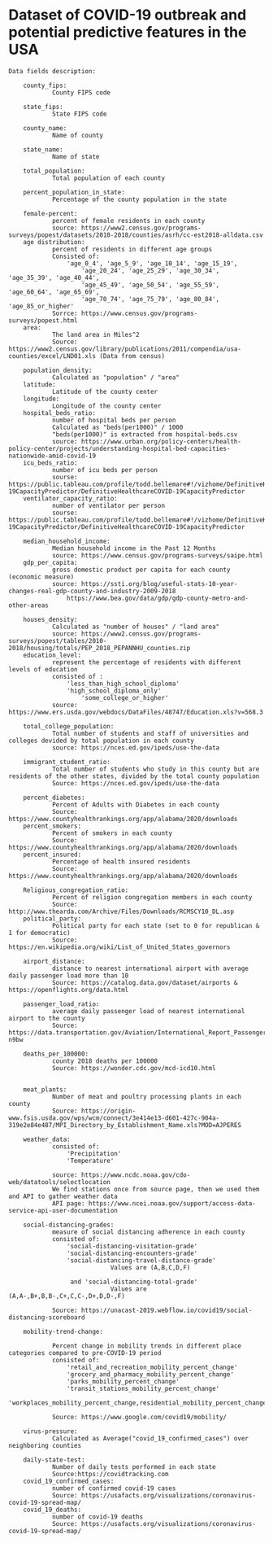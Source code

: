 # Dataset of COVID-19 outbreak and potential predictive features in the USA

	Data fields description:
	
		county_fips:
				County FIPS code
        
    	state_fips:
				State FIPS code
        
		county_name:
				Name of county
        
		state_name:
				Name of state
        
		total_population:
				Total population of each county
				
		percent_population_in_state:
				Percentage of the county population in the state
        
		female-percent:
				percent of female residents in each county
				source: https://www2.census.gov/programs-surveys/popest/datasets/2010-2018/counties/asrh/cc-est2018-alldata.csv
		age distribution:
				percent of residents in different age groups
				Consisted of:
					'age_0_4', 'age_5_9', 'age_10_14', 'age_15_19',
      					'age_20_24', 'age_25_29', 'age_30_34', 'age_35_39', 'age_40_44',
       					'age_45_49', 'age_50_54', 'age_55_59', 'age_60_64', 'age_65_69',
       					'age_70_74', 'age_75_79', 'age_80_84', 'age_85_or_higher'
				Sorrce: https://www.census.gov/programs-surveys/popest.html
		area:
				The land area in Miles^2
				Source: https://www2.census.gov/library/publications/2011/compendia/usa-counties/excel/LND01.xls (Data from census)
				
		population_density:
				Calculated as "population" / "area"
		latitude:
				Latitude of the county center
		longitude:
				Longitude of the county center
		hospital_beds_ratio:
				number of hospital beds per person
				Calculated as "beds(per1000)" / 1000
				"beds(per1000)" is extracted from hospital-beds.csv
				source: https://www.urban.org/policy-centers/health-policy-center/projects/understanding-hospital-bed-capacities-nationwide-amid-covid-19
		icu_beds_ratio:
				number of icu beds per person
				sourse: https://public.tableau.com/profile/todd.bellemare#!/vizhome/DefinitiveHCCOVID-19CapacityPredictor/DefinitiveHealthcareCOVID-19CapacityPredictor		
		ventilator_capacity_ratio:
				number of ventilator per person
				sourse: https://public.tableau.com/profile/todd.bellemare#!/vizhome/DefinitiveHCCOVID-19CapacityPredictor/DefinitiveHealthcareCOVID-19CapacityPredictor

		median_household_income:
				Median household income in the Past 12 Months
				source: https://www.census.gov/programs-surveys/saipe.html
		gdp_per_capita:
				gross domestic product per capita for each county (economic measure)
				source: https://ssti.org/blog/useful-stats-10-year-changes-real-gdp-county-and-industry-2009-2018
					https://www.bea.gov/data/gdp/gdp-county-metro-and-other-areas

		houses_density:
				Calculated as "number of houses" / "land area"
				source: https://www2.census.gov/programs-surveys/popest/tables/2010-2018/housing/totals/PEP_2018_PEPANNHU_counties.zip
		education_level:
				represent the percentage of residents with different levels of education
				consisted of :
					'less_than_high_school_diploma'
					'high_school_diploma_only'
       					'some_college_or_higher'
				source: https://www.ers.usda.gov/webdocs/DataFiles/48747/Education.xls?v=568.3
				
		total_college_population:
				Total number of students and staff of universities and colleges devided by total population in each county
				source: https://nces.ed.gov/ipeds/use-the-data
				
		immigrant_student_ratio:
				Total number of students who study in this county but are residents of the other states, divided by the total county population
				Source: https://nces.ed.gov/ipeds/use-the-data
			
		percent_diabetes:
				Percent of Adults with Diabetes in each county
				Source: https://www.countyhealthrankings.org/app/alabama/2020/downloads
		percent_smokers:
				Percent of smokers in each county
				Source: https://www.countyhealthrankings.org/app/alabama/2020/downloads
		percent_insured:
				Percentage of health insured residents
				Source: https://www.countyhealthrankings.org/app/alabama/2020/downloads
				
		Religious_congregation_ratio:
				Percent of religion congregation members in each county
				Source: http://www.thearda.com/Archive/Files/Downloads/RCMSCY10_DL.asp
		political_party:
				Political party for each state (set to 0 for republican & 1 for democratic)
				Source: https://en.wikipedia.org/wiki/List_of_United_States_governors

		airport_distance:
				distance to nearest international airport with average daily passenger load more than 10
				Source: https://catalog.data.gov/dataset/airports & https://openflights.org/data.html
				
		passenger_load_ratio:
				average daily passenger load of nearest international airport to the county
				Source: https://data.transportation.gov/Aviation/International_Report_Passengers/xgub-n9bw
				
		deaths_per_100000:
				county 2018 deaths per 100000
				Source: https://wonder.cdc.gov/mcd-icd10.html
				
	
		meat_plants:
				Number of meat and poultry processing plants in each county
				Source: https://origin-www.fsis.usda.gov/wps/wcm/connect/3e414e13-d601-427c-904a-319e2e84e487/MPI_Directory_by_Establishment_Name.xls?MOD=AJPERES

    	weather_data:
				consisted of:
					'Precipitation'
					'Temperature'
				
				source: https://www.ncdc.noaa.gov/cdo-web/datatools/selectlocation
				We find stations once from source page, then we used them and API to gather weather data
				API page: https://www.ncei.noaa.gov/support/access-data-service-api-user-documentation
				
		social-distancing-grades:
				measure of social distancing adherence in each county
				consisted of:
					'social-distancing-visitation-grade'
					'social-distancing-encounters-grade'
					'social-distancing-travel-distance-grade'
								Values are (A,B,C,D,F)
									
					 and 'social-distancing-total-grade'
								Values are (A,A-,B+,B,B-,C+,C,C-,D+,D,D-,F)
								
				Source: https://unacast-2019.webflow.io/covid19/social-distancing-scoreboard
		
		mobility-trend-change:
		
				Percent change in mobility trends in different place categories compared to pre-COVID-19 period
				consisted of:
					'retail_and_recreation_mobility_percent_change'
					'grocery_and_pharmacy_mobility_percent_change'
					'parks_mobility_percent_change'
					'transit_stations_mobility_percent_change'
					'workplaces_mobility_percent_change,residential_mobility_percent_change'
					
				Source: https://www.google.com/covid19/mobility/
				
		virus-pressure:
				Calculated as Average("covid_19_confirmed_cases") over neighboring counties

		daily-state-test:
				Number of daily tests performed in each state
				Source:https://covidtracking.com
		covid_19_confirmed_cases:
				number of confirmed covid-19 cases
				Source: https://usafacts.org/visualizations/coronavirus-covid-19-spread-map/
		covid_19_deaths:
				number of covid-19 deaths
				Source: https://usafacts.org/visualizations/coronavirus-covid-19-spread-map/
